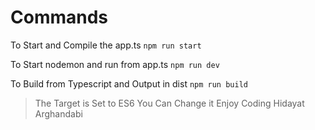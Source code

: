 # Commands
To Start and Compile the app.ts
`npm run start`

To Start nodemon and run from app.ts
`npm run dev`

To Build from Typescript and Output in dist
`npm run build`

> The Target is Set to ES6 You Can Change it
Enjoy Coding 
Hidayat Arghandabi

